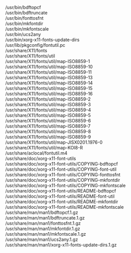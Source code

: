 /usr/bin/bdftopcf  
/usr/bin/bdftruncate  
/usr/bin/fonttosfnt  
/usr/bin/mkfontdir  
/usr/bin/mkfontscale  
/usr/bin/ucs2any  
/usr/bin/xorg-x11-fonts-update-dirs  
/usr/lib/pkgconfig/fontutil.pc  
/usr/share/X11/fonts  
/usr/share/X11/fonts/util  
/usr/share/X11/fonts/util/map-ISO8859-1  
/usr/share/X11/fonts/util/map-ISO8859-10  
/usr/share/X11/fonts/util/map-ISO8859-11  
/usr/share/X11/fonts/util/map-ISO8859-13  
/usr/share/X11/fonts/util/map-ISO8859-14  
/usr/share/X11/fonts/util/map-ISO8859-15  
/usr/share/X11/fonts/util/map-ISO8859-16  
/usr/share/X11/fonts/util/map-ISO8859-2  
/usr/share/X11/fonts/util/map-ISO8859-3  
/usr/share/X11/fonts/util/map-ISO8859-4  
/usr/share/X11/fonts/util/map-ISO8859-5  
/usr/share/X11/fonts/util/map-ISO8859-6  
/usr/share/X11/fonts/util/map-ISO8859-7  
/usr/share/X11/fonts/util/map-ISO8859-8  
/usr/share/X11/fonts/util/map-ISO8859-9  
/usr/share/X11/fonts/util/map-JISX0201.1976-0  
/usr/share/X11/fonts/util/map-KOI8-R  
/usr/share/aclocal/fontutil.m4  
/usr/share/doc/xorg-x11-font-utils  
/usr/share/doc/xorg-x11-font-utils/COPYING-bdftopcf  
/usr/share/doc/xorg-x11-font-utils/COPYING-font-util  
/usr/share/doc/xorg-x11-font-utils/COPYING-fonttosfnt  
/usr/share/doc/xorg-x11-font-utils/COPYING-mkfontdir  
/usr/share/doc/xorg-x11-font-utils/COPYING-mkfontscale  
/usr/share/doc/xorg-x11-font-utils/README-bdftopcf  
/usr/share/doc/xorg-x11-font-utils/README-font-util  
/usr/share/doc/xorg-x11-font-utils/README-mkfontdir  
/usr/share/doc/xorg-x11-font-utils/README-mkfontscale  
/usr/share/man/man1/bdftopcf.1.gz  
/usr/share/man/man1/bdftruncate.1.gz  
/usr/share/man/man1/fonttosfnt.1.gz  
/usr/share/man/man1/mkfontdir.1.gz  
/usr/share/man/man1/mkfontscale.1.gz  
/usr/share/man/man1/ucs2any.1.gz  
/usr/share/man/man1/xorg-x11-fonts-update-dirs.1.gz  

